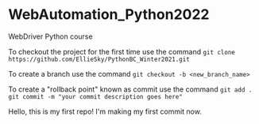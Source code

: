 # WebAutomation_Python2022
WebDriver Python course



To checkout the project for the first time use the command
`git clone https://github.com/EllieSky/PythonBC_Winter2021.git`

To create a branch use the command
`git checkout -b <new_branch_name>`

To create a "rollback point" known as commit use the command
`git add .
git commit -m "your commit description goes here"`

Hello, this is my first repo!
I'm making my first commit now.